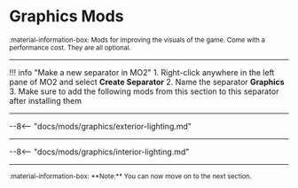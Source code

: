 # Graphics Mods

<small>
:material-information-box:
Mods for improving the visuals of the game. Come with a performance cost. They are all optional.
</small>

---
!!! info "Make a new separator in MO2"
    1. Right-click anywhere in the left pane of MO2 and select **Create Separator**
    2. Name the separator **Graphics**
    3. Make sure to add the following mods from this section to this separator after installing them

---
--8<--  "docs/mods/graphics/exterior-lighting.md"

---
--8<--  "docs/mods/graphics/interior-lighting.md"


---
<small>
:material-information-box:
**Note:** You can now move on to the next section.
</small>